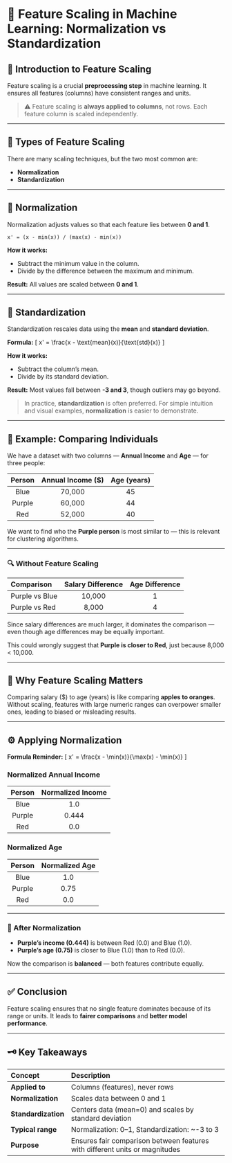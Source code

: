 # 🧮 Feature Scaling in Machine Learning: Normalization vs Standardization

## 📘 Introduction to Feature Scaling

Feature scaling is a crucial **preprocessing step** in machine learning.
It ensures all features (columns) have consistent ranges and units.

> ⚠️ Feature scaling is **always applied to columns**, not rows.
> Each feature column is scaled independently.

---

## 🔧 Types of Feature Scaling

There are many scaling techniques, but the two most common are:

* **Normalization**
* **Standardization**

---

## 🌈 Normalization

Normalization adjusts values so that each feature lies between **0 and 1**.

```
x' = (x - min(x)) / (max(x) - min(x))
```

**How it works:**

* Subtract the minimum value in the column.
* Divide by the difference between the maximum and minimum.

**Result:**
All values are scaled between **0 and 1**.

---

## 📏 Standardization

Standardization rescales data using the **mean** and **standard deviation**.

**Formula:**
[
x' = \frac{x - \text{mean}(x)}{\text{std}(x)}
]

**How it works:**

* Subtract the column’s mean.
* Divide by its standard deviation.

**Result:**
Most values fall between **-3 and 3**, though outliers may go beyond.

> In practice, **standardization** is often preferred.
> For simple intuition and visual examples, **normalization** is easier to demonstrate.

---

## 👥 Example: Comparing Individuals

We have a dataset with two columns — **Annual Income** and **Age** — for three people:

| Person | Annual Income ($) | Age (years) |
| :----: | :---------------: | :---------: |
|  Blue  |       70,000      |      45     |
| Purple |       60,000      |      44     |
|   Red  |       52,000      |      40     |

We want to find who the **Purple person** is most similar to — this is relevant for clustering algorithms.

---

### 🔍 Without Feature Scaling

| Comparison     | Salary Difference | Age Difference |
| :------------- | :---------------: | :------------: |
| Purple vs Blue |       10,000      |        1       |
| Purple vs Red  |       8,000       |        4       |

Since salary differences are much larger, it dominates the comparison —
even though age differences may be equally important.

This could wrongly suggest that **Purple is closer to Red**, just because 8,000 < 10,000.

---

## 🚨 Why Feature Scaling Matters

Comparing salary ($) to age (years) is like comparing **apples to oranges**.
Without scaling, features with large numeric ranges can overpower smaller ones,
leading to biased or misleading results.

---

## ⚙️ Applying Normalization

**Formula Reminder:**
[
x' = \frac{x - \min(x)}{\max(x) - \min(x)}
]

### Normalized Annual Income

| Person | Normalized Income |
| :----: | :---------------: |
|  Blue  |        1.0        |
| Purple |       0.444       |
|   Red  |        0.0        |

### Normalized Age

| Person | Normalized Age |
| :----: | :------------: |
|  Blue  |       1.0      |
| Purple |      0.75      |
|   Red  |       0.0      |

---

### 🎯 After Normalization

* **Purple’s income (0.444)** is between Red (0.0) and Blue (1.0).
* **Purple’s age (0.75)** is closer to Blue (1.0) than to Red (0.0).

Now the comparison is **balanced** — both features contribute equally.

---

## ✅ Conclusion

Feature scaling ensures that no single feature dominates because of its range or units.
It leads to **fairer comparisons** and **better model performance**.

---

## 🗝️ Key Takeaways

| Concept             | Description                                                                 |
| :------------------ | :-------------------------------------------------------------------------- |
| **Applied to**      | Columns (features), never rows                                              |
| **Normalization**   | Scales data between 0 and 1                                                 |
| **Standardization** | Centers data (mean=0) and scales by standard deviation                      |
| **Typical range**   | Normalization: 0–1, Standardization: ~-3 to 3                               |
| **Purpose**         | Ensures fair comparison between features with different units or magnitudes |
